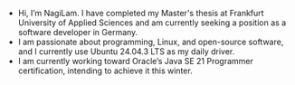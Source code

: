 - Hi, I’m NagiLam. I have completed my Master's thesis at Frankfurt University of Applied Sciences and am currently seeking a position as a software developer in Germany.
- I am passionate about programming, Linux, and open-source software, and I currently use Ubuntu 24.04.3 LTS as my daily driver.   
- I am currently working toward Oracle’s Java SE 21 Programmer certification, intending to achieve it this winter.

<!---
NagiLam/NagiLam is a ✨ special ✨ repository because its `README.md` (this file) appears on your GitHub profile.
You can click the Preview link to take a look at your changes.
--->
